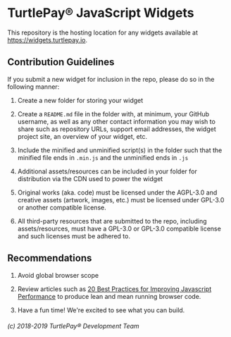 # TurtlePay® JavaScript Widgets

This repository is the hosting location for any widgets available at https://widgets.turtlepay.io.

## Contribution Guidelines

If you submit a new widget for inclusion in the repo, please do so in the following manner:

1) Create a new folder for storing your widget

2) Create a `README.md` file in the folder with, at minimum, your GitHub username, as well as any other contact information you may wish to share such as repository URLs, support email addresses, the widget project site, an overview of your widget, etc.

3) Include the minified and unminified script(s) in the folder such that the minified file ends in `.min.js` and the unminified ends in `.js`

4) Additional assets/resources can be included in your folder for distribution via the CDN used to power the widget

5) Original works (aka. code) must be licensed under the AGPL-3.0 and creative assets (artwork, images, etc.) must be licensed under GPL-3.0 or another compatible license.

6) All third-party resources that are submitted to the repo, including assets/resources, must have a GPL-3.0 or GPL-3.0 compatible license and such licenses must be adhered to.

## Recommendations

1) Avoid global browser scope

2) Review articles such as [20 Best Practices for Improving Javascript Performance](https://www.keycdn.com/blog/javascript-performance) to produce lean and mean running browser code.

3) Have a fun time! We're excited to see what you can build.

###### (c) 2018-2019 TurtlePay® Development Team
